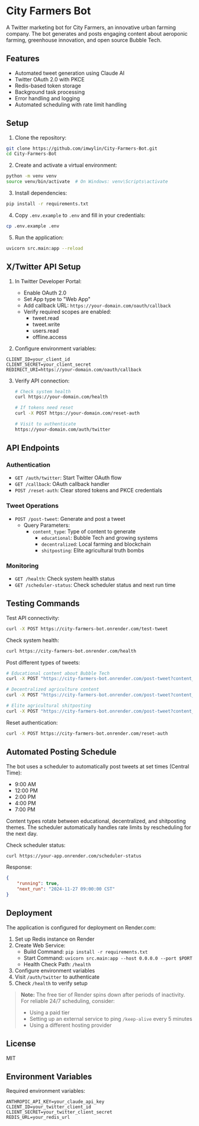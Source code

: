 # City Farmers Bot

A Twitter marketing bot for City Farmers, an innovative urban farming company. The bot generates and posts engaging content about aeroponic farming, greenhouse innovation, and open source Bubble Tech.

## Features

- Automated tweet generation using Claude AI
- Twitter OAuth 2.0 with PKCE
- Redis-based token storage
- Background task processing
- Error handling and logging
- Automated scheduling with rate limit handling

## Setup

1. Clone the repository:
```bash
git clone https://github.com/imwylin/City-Farmers-Bot.git
cd City-Farmers-Bot
```

2. Create and activate a virtual environment:
```bash
python -m venv venv
source venv/bin/activate  # On Windows: venv\Scripts\activate
```

3. Install dependencies:
```bash
pip install -r requirements.txt
```

4. Copy `.env.example` to `.env` and fill in your credentials:
```bash
cp .env.example .env
```

5. Run the application:
```bash
uvicorn src.main:app --reload
```

## X/Twitter API Setup

1. In Twitter Developer Portal:
   - Enable OAuth 2.0
   - Set App type to "Web App"
   - Add callback URL: `https://your-domain.com/oauth/callback`
   - Verify required scopes are enabled:
     - tweet.read
     - tweet.write
     - users.read
     - offline.access

2. Configure environment variables:
```
CLIENT_ID=your_client_id
CLIENT_SECRET=your_client_secret
REDIRECT_URI=https://your-domain.com/oauth/callback
```

3. Verify API connection:
    ```bash
    # Check system health
    curl https://your-domain.com/health

    # If tokens need reset
    curl -X POST https://your-domain.com/reset-auth

    # Visit to authenticate
    https://your-domain.com/auth/twitter
    ```

## API Endpoints

### Authentication
- `GET /auth/twitter`: Start Twitter OAuth flow
- `GET /callback`: OAuth callback handler
- `POST /reset-auth`: Clear stored tokens and PKCE credentials

### Tweet Operations
- `POST /post-tweet`: Generate and post a tweet
  - Query Parameters:
    - `content_type`: Type of content to generate
      - `educational`: Bubble Tech and growing systems
      - `decentralized`: Local farming and blockchain
      - `shitposting`: Elite agricultural truth bombs

### Monitoring
- `GET /health`: Check system health status
- `GET /scheduler-status`: Check scheduler status and next run time

## Testing Commands

Test API connectivity:
```bash
curl -X POST https://city-farmers-bot.onrender.com/test-tweet
```

Check system health:
```bash
curl https://city-farmers-bot.onrender.com/health
```

Post different types of tweets:
```bash
# Educational content about Bubble Tech
curl -X POST "https://city-farmers-bot.onrender.com/post-tweet?content_type=educational"

# Decentralized agriculture content
curl -X POST "https://city-farmers-bot.onrender.com/post-tweet?content_type=decentralized"

# Elite agricultural shitposting
curl -X POST "https://city-farmers-bot.onrender.com/post-tweet?content_type=shitposting"
```

Reset authentication:
```bash
curl -X POST https://city-farmers-bot.onrender.com/reset-auth
```

## Automated Posting Schedule

The bot uses a scheduler to automatically post tweets at set times (Central Time):

- 9:00 AM
- 12:00 PM
- 2:00 PM
- 4:00 PM
- 7:00 PM

Content types rotate between educational, decentralized, and shitposting themes. The scheduler automatically handles rate limits by rescheduling for the next day.

Check scheduler status:
```bash
curl https://your-app.onrender.com/scheduler-status
```

Response:
```json
{
    "running": true,
    "next_run": "2024-11-27 09:00:00 CST"
}
```

## Deployment

The application is configured for deployment on Render.com:

1. Set up Redis instance on Render
2. Create Web Service:
   - Build Command: `pip install -r requirements.txt`
   - Start Command: `uvicorn src.main:app --host 0.0.0.0 --port $PORT`
   - Health Check Path: `/health`
3. Configure environment variables
4. Visit `/auth/twitter` to authenticate
5. Check `/health` to verify setup

> **Note:** The free tier of Render spins down after periods of inactivity. 
> For reliable 24/7 scheduling, consider:
> - Using a paid tier
> - Setting up an external service to ping `/keep-alive` every 5 minutes
> - Using a different hosting provider

## License

MIT

## Environment Variables

Required environment variables:
```
ANTHROPIC_API_KEY=your_claude_api_key
CLIENT_ID=your_twitter_client_id
CLIENT_SECRET=your_twitter_client_secret
REDIS_URL=your_redis_url
```